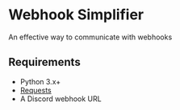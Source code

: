# Webhook Simplifier
 An effective way to communicate with webhooks

## Requirements
- Python 3.x+
- [Requests](https://pypi.org/project/requests/)
- A Discord webhook URL

